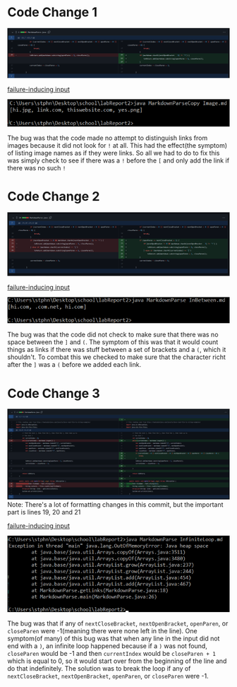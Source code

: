 # Code Change 1

![Image](codeChangeScreenshot.png)

[failure-inducing input](https://github.com/Stephen-Schuster/markdown-parse/blob/main/Image.md)

![Image](failure.png)

The bug was that the code made no attempt to distinguish links from images because it did not look for `!` at all. This had the effect(the symptom) of listing image names as if they were links. So all we had to do to fix this was simply check to see if there was a `!` before the `[` and only add the link if there was no such `!`

# Code Change 2

![Image](codeChangeScreenshot-2.png)

[failure-inducing input](https://github.com/Stephen-Schuster/markdown-parse/blob/main/InBetween.md)

![Image](failure2.png)

The bug was that the code did not check to make sure that there was no space between the `]` and `(`. The symptom of this was that it would count things as links if there was stuff between a set of brackets and a `(`, which it shouldn't. To combat this we checked to make sure that the character richt after the `]` was a `(` before we added each link.

# Code Change 3

![Image](codeChangeScreenshot-3.png)
Note: There's a lot of formatting changes in this commit, but the important part is lines 19, 20 and 21

[failure-inducing input](https://github.com/Stephen-Schuster/markdown-parse/blob/main/InfiniteLoop.md)

![Image](failure3.png)

The bug was that if any of `nextCloseBracket`, `nextOpenBracket`, `openParen`, or `closeParen` were -1(meaning there were none left in the line). One symptom(of many) of this bug was that when any line in the input did not end with a `)`, an infinite loop happened because if a `)` was not found, `closeParen` would be -1 and then `currentIndex` would be `closeParen + 1` which is equal to 0, so it would start over from the beginning of the line and do that indefinitely. The solution was to break the loop if any of  `nextCloseBracket`, `nextOpenBracket`, `openParen`, or `closeParen` were -1.
